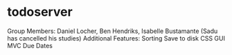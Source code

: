 # todoserver
Group Members:
Daniel Locher, Ben Hendriks, Isabelle Bustamante (Sadu has cancelled his studies)
Additional Features:
Sorting
Save to disk
CSS GUI
MVC
Due Dates
